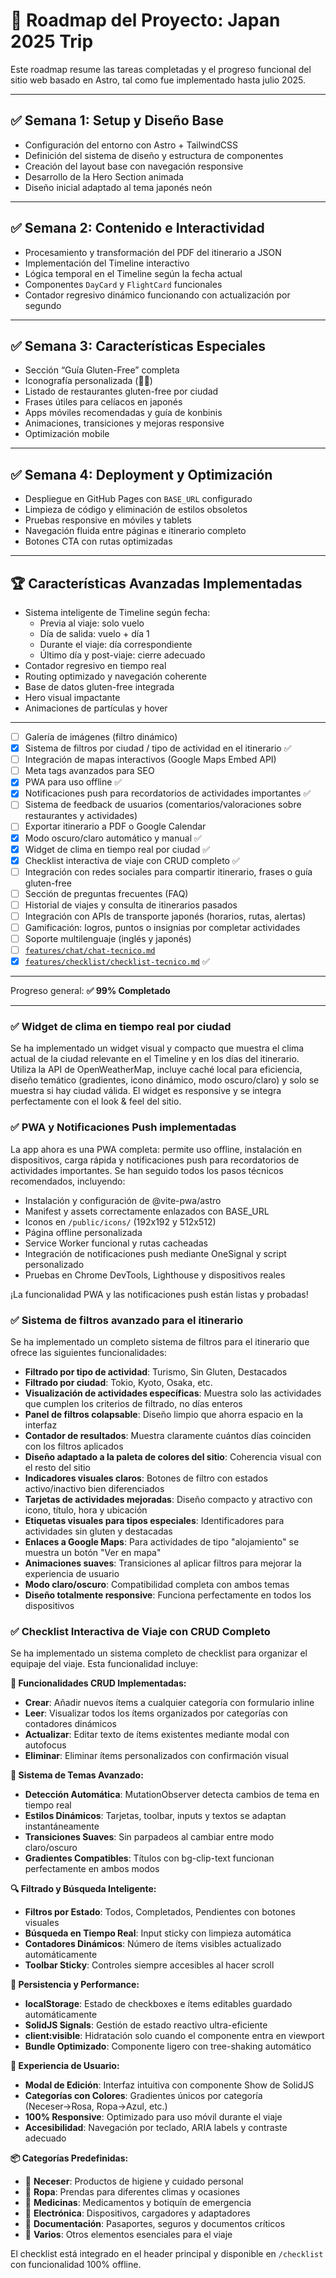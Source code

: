 # 📍 Roadmap del Proyecto: Japan 2025 Trip

Este roadmap resume las tareas completadas y el progreso funcional del sitio web basado en Astro, tal como fue implementado hasta julio 2025.

---

## ✅ Semana 1: Setup y Diseño Base
- Configuración del entorno con Astro + TailwindCSS
- Definición del sistema de diseño y estructura de componentes
- Creación del layout base con navegación responsive
- Desarrollo de la Hero Section animada
- Diseño inicial adaptado al tema japonés neón

---

## ✅ Semana 2: Contenido e Interactividad
- Procesamiento y transformación del PDF del itinerario a JSON
- Implementación del Timeline interactivo
- Lógica temporal en el Timeline según la fecha actual
- Componentes `DayCard` y `FlightCard` funcionales
- Contador regresivo dinámico funcionando con actualización por segundo

---

## ✅ Semana 3: Características Especiales
- Sección “Guía Gluten-Free” completa
- Iconografía personalizada (🌾🚫)
- Listado de restaurantes gluten-free por ciudad
- Frases útiles para celíacos en japonés
- Apps móviles recomendadas y guía de konbinis
- Animaciones, transiciones y mejoras responsive
- Optimización mobile

---

## ✅ Semana 4: Deployment y Optimización
- Despliegue en GitHub Pages con `BASE_URL` configurado
- Limpieza de código y eliminación de estilos obsoletos
- Pruebas responsive en móviles y tablets
- Navegación fluida entre páginas e itinerario completo
- Botones CTA con rutas optimizadas

---

## 🏆 Características Avanzadas Implementadas
- Sistema inteligente de Timeline según fecha:
  - Previa al viaje: solo vuelo
  - Día de salida: vuelo + día 1
  - Durante el viaje: día correspondiente
  - Último día y post-viaje: cierre adecuado
- Contador regresivo en tiempo real
- Routing optimizado y navegación coherente
- Base de datos gluten-free integrada
- Hero visual impactante
- Animaciones de partículas y hover

---

- [ ] Galería de imágenes (filtro dinámico)
- [x] Sistema de filtros por ciudad / tipo de actividad en el itinerario ✅
- [ ] Integración de mapas interactivos (Google Maps Embed API)
- [ ] Meta tags avanzados para SEO
- [x] PWA para uso offline ✅
- [x] Notificaciones push para recordatorios de actividades importantes ✅
- [ ] Sistema de feedback de usuarios (comentarios/valoraciones sobre restaurantes y actividades)
- [ ] Exportar itinerario a PDF o Google Calendar
- [x] Modo oscuro/claro automático y manual ✅
- [x] Widget de clima en tiempo real por ciudad ✅
- [x] Checklist interactiva de viaje con CRUD completo ✅
- [ ] Integración con redes sociales para compartir itinerario, frases o guía gluten-free
- [ ] Sección de preguntas frecuentes (FAQ)
- [ ] Historial de viajes y consulta de itinerarios pasados
- [ ] Integración con APIs de transporte japonés (horarios, rutas, alertas)
- [ ] Gamificación: logros, puntos o insignias por completar actividades
- [ ] Soporte multilenguaje (inglés y japonés)
- [ ] [`features/chat/chat-tecnico.md`](features/chat/chat-tecnico.md)
- [x] [`features/checklist/checklist-tecnico.md`](features/checklist/checklist-tecnico.md) ✅

---

Progreso general: **✅ 99% Completado**

---

### ✅ Widget de clima en tiempo real por ciudad
Se ha implementado un widget visual y compacto que muestra el clima actual de la ciudad relevante en el Timeline y en los días del itinerario. Utiliza la API de OpenWeatherMap, incluye caché local para eficiencia, diseño temático (gradientes, icono dinámico, modo oscuro/claro) y solo se muestra si hay ciudad válida. El widget es responsive y se integra perfectamente con el look & feel del sitio.


### ✅ PWA y Notificaciones Push implementadas

La app ahora es una PWA completa: permite uso offline, instalación en dispositivos, carga rápida y notificaciones push para recordatorios de actividades importantes. Se han seguido todos los pasos técnicos recomendados, incluyendo:
- Instalación y configuración de @vite-pwa/astro
- Manifest y assets correctamente enlazados con BASE_URL
- Iconos en `/public/icons/` (192x192 y 512x512)
- Página offline personalizada
- Service Worker funcional y rutas cacheadas
- Integración de notificaciones push mediante OneSignal y script personalizado
- Pruebas en Chrome DevTools, Lighthouse y dispositivos reales

¡La funcionalidad PWA y las notificaciones push están listas y probadas!

### ✅ Sistema de filtros avanzado para el itinerario

Se ha implementado un completo sistema de filtros para el itinerario que ofrece las siguientes funcionalidades:
- **Filtrado por tipo de actividad**: Turismo, Sin Gluten, Destacados
- **Filtrado por ciudad**: Tokio, Kyoto, Osaka, etc.
- **Visualización de actividades específicas**: Muestra solo las actividades que cumplen los criterios de filtrado, no días enteros
- **Panel de filtros colapsable**: Diseño limpio que ahorra espacio en la interfaz
- **Contador de resultados**: Muestra claramente cuántos días coinciden con los filtros aplicados
- **Diseño adaptado a la paleta de colores del sitio**: Coherencia visual con el resto del sitio
- **Indicadores visuales claros**: Botones de filtro con estados activo/inactivo bien diferenciados
- **Tarjetas de actividades mejoradas**: Diseño compacto y atractivo con icono, título, hora y ubicación
- **Etiquetas visuales para tipos especiales**: Identificadores para actividades sin gluten y destacadas
- **Enlaces a Google Maps**: Para actividades de tipo "alojamiento" se muestra un botón "Ver en mapa"
- **Animaciones suaves**: Transiciones al aplicar filtros para mejorar la experiencia de usuario
- **Modo claro/oscuro**: Compatibilidad completa con ambos temas
- **Diseño totalmente responsive**: Funciona perfectamente en todos los dispositivos

### ✅ Checklist Interactiva de Viaje con CRUD Completo

Se ha implementado un sistema completo de checklist para organizar el equipaje del viaje. Esta funcionalidad incluye:

**🎯 Funcionalidades CRUD Implementadas:**
- **Crear**: Añadir nuevos ítems a cualquier categoría con formulario inline
- **Leer**: Visualizar todos los ítems organizados por categorías con contadores dinámicos
- **Actualizar**: Editar texto de ítems existentes mediante modal con autofocus
- **Eliminar**: Eliminar ítems personalizados con confirmación visual

**🎨 Sistema de Temas Avanzado:**
- **Detección Automática**: MutationObserver detecta cambios de tema en tiempo real
- **Estilos Dinámicos**: Tarjetas, toolbar, inputs y textos se adaptan instantáneamente
- **Transiciones Suaves**: Sin parpadeos al cambiar entre modo claro/oscuro
- **Gradientes Compatibles**: Títulos con bg-clip-text funcionan perfectamente en ambos modos

**🔍 Filtrado y Búsqueda Inteligente:**
- **Filtros por Estado**: Todos, Completados, Pendientes con botones visuales
- **Búsqueda en Tiempo Real**: Input sticky con limpieza automática
- **Contadores Dinámicos**: Número de ítems visibles actualizado automáticamente
- **Toolbar Sticky**: Controles siempre accesibles al hacer scroll

**💾 Persistencia y Performance:**
- **localStorage**: Estado de checkboxes e ítems editables guardado automáticamente
- **SolidJS Signals**: Gestión de estado reactivo ultra-eficiente
- **client:visible**: Hidratación solo cuando el componente entra en viewport
- **Bundle Optimizado**: Componente ligero con tree-shaking automático

**📱 Experiencia de Usuario:**
- **Modal de Edición**: Interfaz intuitiva con componente Show de SolidJS
- **Categorías con Colores**: Gradientes únicos por categoría (Neceser→Rosa, Ropa→Azul, etc.)
- **100% Responsive**: Optimizado para uso móvil durante el viaje
- **Accesibilidad**: Navegación por teclado, ARIA labels y contraste adecuado

**📦 Categorías Predefinidas:**
- 🧴 **Neceser**: Productos de higiene y cuidado personal  
- 👕 **Ropa**: Prendas para diferentes climas y ocasiones
- 💊 **Medicinas**: Medicamentos y botiquín de emergencia
- 🔌 **Electrónica**: Dispositivos, cargadores y adaptadores
- 📄 **Documentación**: Pasaportes, seguros y documentos críticos
- 🎒 **Varios**: Otros elementos esenciales para el viaje

El checklist está integrado en el header principal y disponible en `/checklist` con funcionalidad 100% offline.
